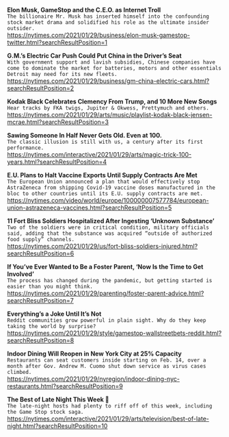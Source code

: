 **Elon Musk, GameStop and the C.E.O. as Internet Troll**\
`The billionaire Mr. Musk has inserted himself into the confounding stock market drama and solidified his role as the ultimate insider outsider.`\
https://nytimes.com/2021/01/29/business/elon-musk-gamestop-twitter.html?searchResultPosition=1

**G.M.’s Electric Car Push Could Put China in the Driver’s Seat**\
`With government support and lavish subsidies, Chinese companies have come to dominate the market for batteries, motors and other essentials Detroit may need for its new fleets.`\
https://nytimes.com/2021/01/29/business/gm-china-electric-cars.html?searchResultPosition=2

**Kodak Black Celebrates Clemency From Trump, and 10 More New Songs**\
`Hear tracks by FKA twigs, Jupiter & Okwess, Prettymuch and others.`\
https://nytimes.com/2021/01/29/arts/music/playlist-kodak-black-jensen-mcrae.html?searchResultPosition=3

**Sawing Someone In Half Never Gets Old. Even at 100.**\
`The classic illusion is still with us, a century after its first performance.`\
https://nytimes.com/interactive/2021/01/29/arts/magic-trick-100-years.html?searchResultPosition=4

**E.U. Plans to Halt Vaccine Exports Until Supply Contracts Are Met**\
`The European Union announced a plan that would effectively stop AstraZeneca from shipping Covid-19 vaccine doses manufactured in the bloc to other countries until its E.U. supply contracts are met.`\
https://nytimes.com/video/world/europe/100000007577784/european-union-astrazeneca-vaccines.html?searchResultPosition=5

**11 Fort Bliss Soldiers Hospitalized After Ingesting ‘Unknown Substance’**\
`Two of the soldiers were in critical condition, military officials said, adding that the substance was acquired “outside of authorized food supply” channels.`\
https://nytimes.com/2021/01/29/us/fort-bliss-soldiers-injured.html?searchResultPosition=6

**If You’ve Ever Wanted to Be a Foster Parent, ‘Now Is the Time to Get Involved’**\
`The process has changed during the pandemic, but getting started is easier than you might think.`\
https://nytimes.com/2021/01/29/parenting/foster-parent-advice.html?searchResultPosition=7

**Everything’s a Joke Until It’s Not**\
`Reddit communities grow powerful in plain sight. Why do they keep taking the world by surprise?`\
https://nytimes.com/2021/01/29/style/gamestop-wallstreetbets-reddit.html?searchResultPosition=8

**Indoor Dining Will Reopen in New York City at 25% Capacity**\
`Restaurants can seat customers inside starting on Feb. 14, over a month after Gov. Andrew M. Cuomo shut down service as virus cases climbed.`\
https://nytimes.com/2021/01/29/nyregion/indoor-dining-nyc-restaurants.html?searchResultPosition=9

**The Best of Late Night This Week 🌙**\
`The late-night hosts had plenty to riff off of this week, including the Game Stop stock saga.`\
https://nytimes.com/interactive/2021/01/29/arts/television/best-of-late-night.html?searchResultPosition=10

